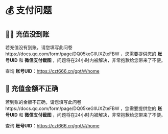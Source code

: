 # :moneybag: 支付问题

## :man_shrugging: 充值没到账

若充值没有到账，请您填写此问卷https://docs.qq.com/form/page/DQ05keGlIUXZteFBW ，您需要提供您的 __账号UID__ 和 __微信支付截图__ ，问题将在24小时内被解决，非常抱歉给您带来了不便。

查询 __账号UID__：https://czt666.cn/gpt/#/home

## :gem: 充值金额不正确
若到账的金额不正确，请您填写此问卷https://docs.qq.com/form/page/DQ05keGlIUXZteFBW ，您需要提供您的 __账号UID__ 和 __微信支付截图__ ，问题将在24小时内被解决，非常抱歉给您带来了不便。

查询 __账号UID__：https://czt666.cn/gpt/#/home